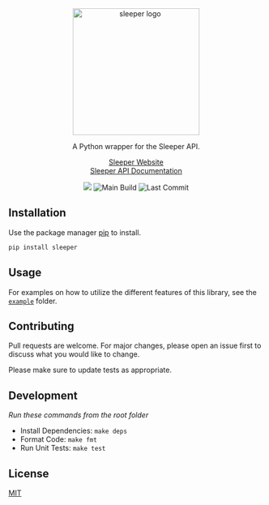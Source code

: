 <div align="center">

<img src="https://github.com/joeyagreco/sleeper/raw/main/img/sleeper_logo_alt.png" alt="sleeper logo" width="250"/>

A Python wrapper for the Sleeper API.

[Sleeper Website](https://sleeper.com/)\
[Sleeper API Documentation](https://docs.sleeper.app/)

<a target="_blank" href="https://www.python.org/downloads/" title="Python version"><img src="https://img.shields.io/badge/python-%3E=_3.10-teal.svg"></a>
![Main Build](https://github.com/joeyagreco/sleeper/actions/workflows/main-build.yml/badge.svg)
![Last Commit](https://img.shields.io/github/last-commit/joeyagreco/sleeper)
</div>

## Installation

Use the package manager [pip](https://pip.pypa.io/en/stable/) to install.

```bash
pip install sleeper
```

## Usage

For examples on how to utilize the different features of this library, see
the [`example`](https://github.com/joeyagreco/sleeper/tree/main/example) folder.

## Contributing

Pull requests are welcome. For major changes, please open an issue first to discuss what you would like to change.

Please make sure to update tests as appropriate.

## Development

_Run these commands from the root folder_
- Install Dependencies: `make deps`
- Format Code: `make fmt`
- Run Unit Tests: `make test`

## License

[MIT](https://choosealicense.com/licenses/mit/)
